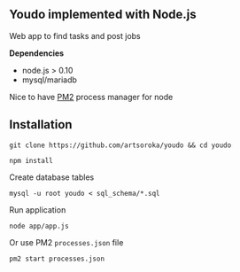 ## Youdo implemented with Node.js 

Web app to find tasks and post jobs 

**Dependencies** 

* node.js > 0.10 
* mysql/mariadb 

Nice to have [PM2](https://github.com/Unitech/pm2) process manager for node 

## Installation 

```
git clone https://github.com/artsoroka/youdo && cd youdo 

npm install 

``` 

Create database tables 

```
mysql -u root youdo < sql_schema/*.sql
```

Run application 

```
node app/app.js 
```

Or use PM2 ```processes.json``` file 

```
pm2 start processes.json 
```





